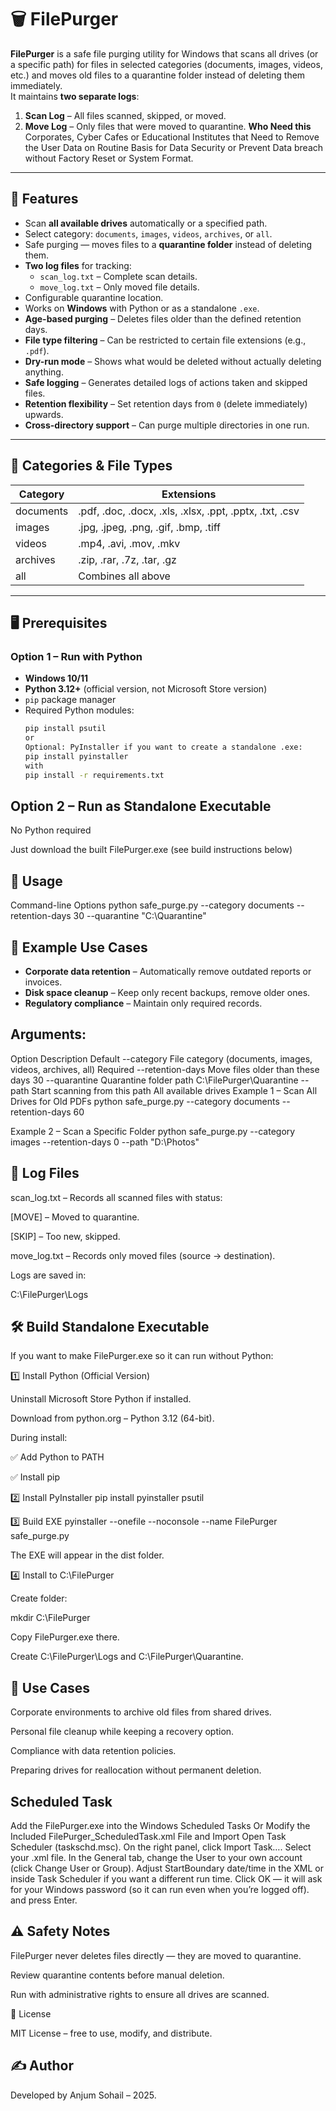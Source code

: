 # 🗑️ FilePurger

**FilePurger** is a safe file purging utility for Windows that scans all drives (or a specific path) for files in selected categories (documents, images, videos, etc.) and moves old files to a quarantine folder instead of deleting them immediately.  
It maintains **two separate logs**:
1. **Scan Log** – All files scanned, skipped, or moved.
2. **Move Log** – Only files that were moved to quarantine.
**Who Need this** Corporates, Cyber Cafes or Educational Institutes that Need to Remove the User Data on Routine Basis for Data Security or Prevent Data breach without Factory Reset or System Format.

---

## 📜 Features
- Scan **all available drives** automatically or a specified path.
- Select category: `documents`, `images`, `videos`, `archives`, or `all`.
- Safe purging — moves files to a **quarantine folder** instead of deleting them.
- **Two log files** for tracking:
  - `scan_log.txt` – Complete scan details.
  - `move_log.txt` – Only moved file details.
- Configurable quarantine location.
- Works on **Windows** with Python or as a standalone `.exe`.
- **Age-based purging** – Deletes files older than the defined retention days.
- **File type filtering** – Can be restricted to certain file extensions (e.g., `.pdf`).
- **Dry-run mode** – Shows what would be deleted without actually deleting anything.
- **Safe logging** – Generates detailed logs of actions taken and skipped files.
- **Retention flexibility** – Set retention days from `0` (delete immediately) upwards.
- **Cross-directory support** – Can purge multiple directories in one run.

---

## 📂 Categories & File Types
| Category   | Extensions                                                                 |
|------------|-----------------------------------------------------------------------------|
| documents  | .pdf, .doc, .docx, .xls, .xlsx, .ppt, .pptx, .txt, .csv                     |
| images     | .jpg, .jpeg, .png, .gif, .bmp, .tiff                                        |
| videos     | .mp4, .avi, .mov, .mkv                                                      |
| archives   | .zip, .rar, .7z, .tar, .gz                                                  |
| all        | Combines all above                                                          |

---

## 🖥️ Prerequisites

### **Option 1 – Run with Python**
- **Windows 10/11**
- **Python 3.12+** (official version, not Microsoft Store version)
- `pip` package manager
- Required Python modules:
  ```bash
  pip install psutil
  or 
  Optional: PyInstaller if you want to create a standalone .exe:
  pip install pyinstaller 
  with
  pip install -r requirements.txt

## Option 2 – Run as Standalone Executable

No Python required

Just download the built FilePurger.exe (see build instructions below)

## 🚀 Usage
Command-line Options
python safe_purge.py --category documents --retention-days 30 --quarantine "C:\Quarantine"

## 📌 Example Use Cases

- **Corporate data retention** – Automatically remove outdated reports or invoices.
- **Disk space cleanup** – Keep only recent backups, remove older ones.
- **Regulatory compliance** – Maintain only required records.


## Arguments:

Option	Description	Default
--category	File category (documents, images, videos, archives, all)	Required
--retention-days	Move files older than these days	30
--quarantine	Quarantine folder path	C:\FilePurger\Quarantine
--path	Start scanning from this path	All available drives
Example 1 – Scan All Drives for Old PDFs
python safe_purge.py --category documents --retention-days 60

Example 2 – Scan a Specific Folder
python safe_purge.py --category images --retention-days 0 --path "D:\Photos"

## 📄 Log Files

scan_log.txt – Records all scanned files with status:

[MOVE] – Moved to quarantine.

[SKIP] – Too new, skipped.

move_log.txt – Records only moved files (source → destination).

Logs are saved in:

C:\FilePurger\Logs

## 🛠️ Build Standalone Executable

If you want to make FilePurger.exe so it can run without Python:

1️⃣ Install Python (Official Version)

Uninstall Microsoft Store Python if installed.

Download from python.org – Python 3.12 (64-bit).

During install:

✅ Add Python to PATH

✅ Install pip

2️⃣ Install PyInstaller
pip install pyinstaller psutil

3️⃣ Build EXE
pyinstaller --onefile --noconsole --name FilePurger safe_purge.py


The EXE will appear in the dist folder.

4️⃣ Install to C:\FilePurger

Create folder:

mkdir C:\FilePurger


Copy FilePurger.exe there.

Create C:\FilePurger\Logs and C:\FilePurger\Quarantine.

## 💼 Use Cases

Corporate environments to archive old files from shared drives.

Personal file cleanup while keeping a recovery option.

Compliance with data retention policies.

Preparing drives for reallocation without permanent deletion.

## Scheduled Task
Add the FilePurger.exe into the Windows Scheduled Tasks Or Modify the Included FilePurger_ScheduledTask.xml File and Import
Open Task Scheduler (taskschd.msc).
On the right panel, click Import Task….
Select your .xml file.
In the General tab, change the User to your own account (click Change User or Group).
Adjust StartBoundary date/time in the XML or inside Task Scheduler if you want a different run time.
Click OK — it will ask for your Windows password (so it can run even when you’re logged off).
and press Enter.

## ⚠️ Safety Notes

FilePurger never deletes files directly — they are moved to quarantine.

Review quarantine contents before manual deletion.

Run with administrative rights to ensure all drives are scanned.

📜 License

MIT License – free to use, modify, and distribute.

## ✍️ Author

Developed by Anjum Sohail – 2025.